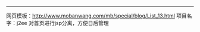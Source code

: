 ﻿----------------------------------------------------------------------------------------------------------------
网页模板：http://www.mobanwang.com/mb/special/blog/List_13.html
项目名字：j2ee
对首页进行jsp分离，方便日后管理

